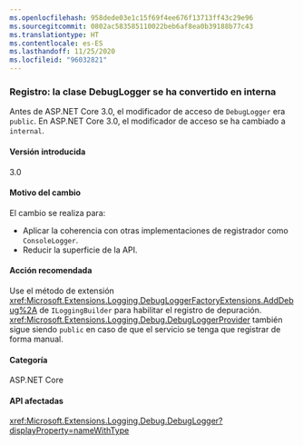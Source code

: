 ```yaml
---
ms.openlocfilehash: 958dede03e1c15f69f4ee676f13713ff43c29e96
ms.sourcegitcommit: 0802ac583585110022beb6af8ea0b39188b77c43
ms.translationtype: HT
ms.contentlocale: es-ES
ms.lasthandoff: 11/25/2020
ms.locfileid: "96032821"
---
```

### <a name="logging-debuglogger-class-made-internal"></a>Registro: la clase DebugLogger se ha convertido en interna

Antes de ASP.NET Core 3.0, el modificador de acceso de `DebugLogger` era `public`. En ASP.NET Core 3.0, el modificador de acceso se ha cambiado a `internal`.

#### <a name="version-introduced"></a>Versión introducida

3.0

#### <a name="reason-for-change"></a>Motivo del cambio

El cambio se realiza para:

* Aplicar la coherencia con otras implementaciones de registrador como `ConsoleLogger`.
* Reducir la superficie de la API.

#### <a name="recommended-action"></a>Acción recomendada

Use el método de extensión <xref:Microsoft.Extensions.Logging.DebugLoggerFactoryExtensions.AddDebug%2A> de `ILoggingBuilder` para habilitar el registro de depuración. <xref:Microsoft.Extensions.Logging.Debug.DebugLoggerProvider> también sigue siendo `public` en caso de que el servicio se tenga que registrar de forma manual.

#### <a name="category"></a>Categoría

ASP.NET Core

#### <a name="affected-apis"></a>API afectadas

<xref:Microsoft.Extensions.Logging.Debug.DebugLogger?displayProperty=nameWithType>

<!--

#### Affected APIs

`T:Microsoft.Extensions.Logging.Debug.DebugLogger`

-->
